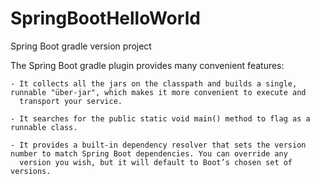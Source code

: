 # SpringBootHelloWorld
Spring Boot gradle version project



The Spring Boot gradle plugin provides many convenient features:

	- It collects all the jars on the classpath and builds a single, runnable "über-jar", which makes it more convenient to execute and
	  transport your service.
	  
	- It searches for the public static void main() method to flag as a runnable class.
	
	- It provides a built-in dependency resolver that sets the version number to match Spring Boot dependencies. You can override any
	  version you wish, but it will default to Boot’s chosen set of versions.

